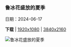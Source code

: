 ### 鲁冰花盛放的夏季

日期：2024-06-17

**下载**  |  [1920x1080](https://cn.bing.com/th?id=OHR.LupinIceland_ZH-CN5329147708_1920x1080.jpg)  |  [3840x2160](https://cn.bing.com/th?id=OHR.LupinIceland_ZH-CN5329147708_UHD.jpg)

![鲁冰花盛放的夏季](https://cn.bing.com/th?id=OHR.LupinIceland_ZH-CN5329147708_1920x1080.jpg "日出时的羽扇豆田和教堂，斯奈山半岛，冰岛 (© Matteo Colombo/Getty Images)")

